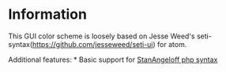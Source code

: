 Information
===

This GUI color scheme is loosely based on Jesse Weed's seti-syntax(https://github.com/jesseweed/seti-ui) for atom.

Additional features:
	* Basic support for [StanAngeloff php syntax](https://github.com/StanAngeloff/php.vim)
